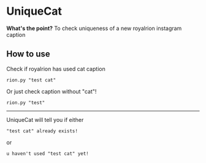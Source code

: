 # UniqueCat
**What's the point?**
To check uniqueness of a new royalrion instagram caption

## How to use
Check if royalrion has used cat caption
```
rion.py "test cat"
```
Or just check caption without "cat"!
```
rion.py "test"
```
---
UniqueCat will tell you if either
```
"test cat" already exists!
```
or
```
u haven't used "test cat" yet!
```
